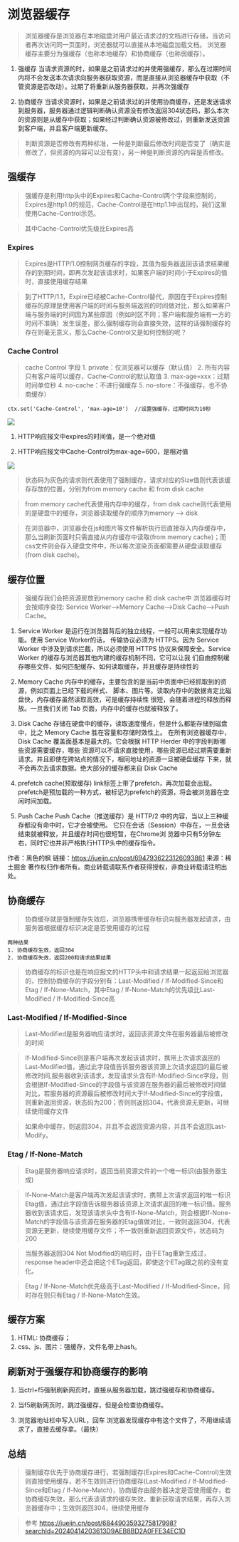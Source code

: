 # 浏览器缓存
> 浏览器缓存是浏览器在本地磁盘对用户最近请求过的文档进行存储，当访问者再次访问同一页面时，浏览器就可以直接从本地磁盘加载文档。 浏览器缓存主要分为强缓存（也称本地缓存）和协商缓存（也称弱缓存）。

1. 强缓存 当请求资源的时，如果是之前请求过的并使用强缓存，那么在过期时间内将不会发送本次请求向服务器获取资源，而是直接从浏览器缓存中获取（不管资源是否改动）。过期了将重新从服务器获取，并再次强缓存

2. 协商缓存 当请求资源时，如果是之前请求过的并使用协商缓存，还是发送请求到服务器，服务器通过逻辑判断确认资源没有修改返回304状态码，那么本次的资源则是从缓存中获取；如果经过判断确认资源被修改过，则重新发送资源到客户端，并且客户端更新缓存。

> 判断资源是否修改有两种标准，一种是判断最后修改时间是否变了（确实是修改了，但资源的内容可以没有变），另一种是判断资源的内容是否修改。

## 强缓存
> 强缓存是利用http头中的Expires和Cache-Control两个字段来控制的，Expires是http1.0的规范，Cache-Control是在http1.1中出现的，我们这里使用Cache-Control示范。

> 其中Cache-Control优先级比Expires高

### Expires
> Expires是HTTP/1.0控制网页缓存的字段，其值为服务器返回该请求结果缓存的到期时间，即再次发起该请求时，如果客户端的时间小于Expires的值时，直接使用缓存结果

> 到了HTTP/1.1，Expire已经被Cache-Control替代，原因在于Expires控制缓存的原理是使用客户端的时间与服务端返回的时间做对比，那么如果客户端与服务端的时间因为某些原因（例如时区不同；客户端和服务端有一方的时间不准确）发生误差，那么强制缓存则会直接失效，这样的话强制缓存的存在则毫无意义，那么Cache-Control又是如何控制的呢？

### Cache Control 
> cache Control 字段
      1. private：仅浏览器可以缓存（默认值）
      2. 所有内容只有客户端可以缓存，Cache-Control的默认取值
      3. max-age=xxx：过期时间单位秒
      4. no-cache：不进行强缓存
      5. no-store：不强缓存，也不协商缓存）

    ctx.set('Cache-Control', 'max-age=10')  //设置强缓存，过期时间为10秒

<img src="../image/cacheControll.png" />

1. HTTP响应报文中expires的时间值，是一个绝对值

2. HTTP响应报文中Cache-Control为max-age=600，是相对值

<img src="../image/cache01.png" />

> 状态码为灰色的请求则代表使用了强制缓存，请求对应的Size值则代表该缓存存放的位置，分别为from memory cache 和 from disk cache

> from memory cache代表使用内存中的缓存，from disk cache则代表使用的是硬盘中的缓存，浏览器读取缓存的顺序为memory –> disk

> 在浏览器中，浏览器会在js和图片等文件解析执行后直接存入内存缓存中，那么当刷新页面时只需直接从内存缓存中读取(from memory cache)；而css文件则会存入硬盘文件中，所以每次渲染页面都需要从硬盘读取缓存(from disk cache)。

## 缓存位置
> 强缓存我们会把资源房放到memory cache 和 disk cache中
> 浏览器缓存时会按顺序查找: Service Worker-->Memory Cache-->Disk Cache-->Push Cache。

  1. Service Worker
      是运行在浏览器背后的独立线程，一般可以用来实现缓存功能。使用 Service Worker的话，
      传输协议必须为 HTTPS。因为 Service Worker 中涉及到请求拦截，所以必须使用 HTTPS 
      协议来保障安全。Service Worker 的缓存与浏览器其他内建的缓存机制不同，它可以让我
      们自由控制缓存哪些文件、如何匹配缓存、如何读取缓存，并且缓存是持续性的

  2. Memory Cache
      内存中的缓存，主要包含的是当前中页面中已经抓取到的资源，例如页面上已经下载的样式、
      脚本、图片等。读取内存中的数据肯定比磁盘快，内存缓存虽然读取高效，可是缓存持续性
      很短，会随着进程的释放而释放。一旦我们关闭 Tab 页面，内存中的缓存也就被释放了。

  3. Disk Cache
      存储在硬盘中的缓存，读取速度慢点，但是什么都能存储到磁盘中，比之 Memory Cache 胜在容量和存储时效性上。
      在所有浏览器缓存中，Disk Cache 覆盖面基本是最大的。它会根据 HTTP Herder 中的字段判断哪些资源需要缓存，哪些
      资源可以不请求直接使用，哪些资源已经过期需要重新请求。并且即使在跨站点的情况下，相同地址的资源一旦被硬盘缓存
      下来，就不会再次去请求数据。绝大部分的缓存都来自 Disk Cache

  4. prefetch cache(预取缓存)
      link标签上带了prefetch，再次加载会出现。
      prefetch是预加载的一种方式，被标记为prefetch的资源，将会被浏览器在空闲时间加载。

  5.  Push Cache
      Push Cache（推送缓存）是 HTTP/2 中的内容，当以上三种缓存都没有命中时，它才会被使用。
      它只在会话（Session）中存在，一旦会话结束就被释放，并且缓存时间也很短暂，在Chrome浏
      览器中只有5分钟左右，同时它也并非严格执行HTTP头中的缓存指令。

作者：黑色的枫
链接：https://juejin.cn/post/6947936223126093861
来源：稀土掘金
著作权归作者所有。商业转载请联系作者获得授权，非商业转载请注明出处。

## 协商缓存
> 协商缓存就是强制缓存失效后，浏览器携带缓存标识向服务器发起请求，由服务器根据缓存标识决定是否使用缓存的过程

    两种结果
    1. 协商缓存生效，返回304
    2. 协商缓存失效，返回200和请求结果结果

> 协商缓存的标识也是在响应报文的HTTP头中和请求结果一起返回给浏览器的，控制协商缓存的字段分别有：Last-Modified / If-Modified-Since和Etag / If-None-Match，其中Etag / If-None-Match的优先级比Last-Modified / If-Modified-Since高

### Last-Modified / If-Modified-Since
> Last-Modified是服务器响应请求时，返回该资源文件在服务器最后被修改的时间

> If-Modified-Since则是客户端再次发起该请求时，携带上次请求返回的Last-Modified值，通过此字段值告诉服务器该资源上次请求返回的最后被修改时间,服务器收到该请求，发现请求头含有If-Modified-Since字段，则会根据If-Modified-Since的字段值与该资源在服务器的最后被修改时间做对比，若服务器的资源最后被修改时间大于If-Modified-Since的字段值，则重新返回资源，状态码为200；否则则返回304，代表资源无更新，可继续使用缓存文件

> 如果命中缓存，则返回304，并且不会返回资源内容，并且不会返回Last-Modify。

### Etag / If-None-Match
> Etag是服务器响应请求时，返回当前资源文件的一个唯一标识(由服务器生成)

> If-None-Match是客户端再次发起该请求时，携带上次请求返回的唯一标识Etag值，通过此字段值告诉服务器该资源上次请求返回的唯一标识值。服务器收到该请求后，发现该请求头中含有If-None-Match，则会根据If-None-Match的字段值与该资源在服务器的Etag值做对比，一致则返回304，代表资源无更新，继续使用缓存文件；不一致则重新返回资源文件，状态码为200

>  当服务器返回304 Not Modified的响应时，由于ETag重新生成过，response header中还会把这个ETag返回，即使这个ETag跟之前的没有变化。

> Etag / If-None-Match优先级高于Last-Modified / If-Modified-Since，同时存在则只有Etag / If-None-Match生效。

## 缓存方案
1. HTML: 协商缓存；
2. css、js、图片：强缓存，文件名带上hash。

## 刷新对于强缓存和协商缓存的影响
1. 当ctrl+f5强制刷新网页时，直接从服务器加载，跳过强缓存和协商缓存。

2. 当f5刷新网页时，跳过强缓存，但是会检查协商缓存。

3. 浏览器地址栏中写入URL，回车 浏览器发现缓存中有这个文件了，不用继续请求了，直接去缓存拿。（最快）

## 总结
> 强制缓存优先于协商缓存进行，若强制缓存(Expires和Cache-Control)生效则直接使用缓存，若不生效则进行协商缓存(Last-Modified / If-Modified-Since和Etag / If-None-Match)，协商缓存由服务器决定是否使用缓存，若协商缓存失效，那么代表该请求的缓存失效，重新获取请求结果，再存入浏览器缓存中；生效则返回304，继续使用缓存


> 参考 https://juejin.cn/post/6844903593275817998?searchId=20240414203613D9AEB8BD2A0FFE34EC1D
